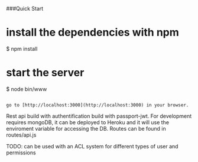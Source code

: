 ###Quick Start

# install the dependencies with npm
$ npm install

# start the server
$ node bin/www
```

go to [http://localhost:3000](http://localhost:3000) in your browser.

```

Rest api build with authentification build with passport-jwt.
For development requires mongoDB, it can be deployed to Heroku and it will use the enviroment variable for accessing the DB.
Routes can be found in routes/api.js

TODO: can be used with an ACL system for different types of user and permissions
